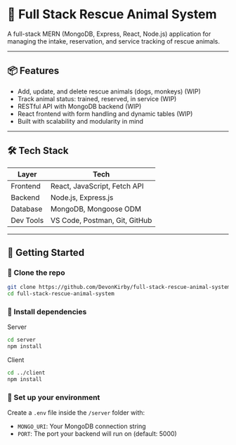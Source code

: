 # 🐾 Full Stack Rescue Animal System

A full-stack MERN (MongoDB, Express, React, Node.js) application for managing the intake, reservation, and service tracking of rescue animals.

---

## 📦 Features 

- Add, update, and delete rescue animals (dogs, monkeys) (WIP)
- Track animal status: trained, reserved, in service (WIP)
- RESTful API with MongoDB backend (WIP)
- React frontend with form handling and dynamic tables (WIP)
- Built with scalability and modularity in mind 

---

## 🛠️ Tech Stack

| Layer     | Tech                      |
|-----------|---------------------------|
| Frontend  | React, JavaScript, Fetch API |
| Backend   | Node.js, Express.js       |
| Database  | MongoDB, Mongoose ODM     |
| Dev Tools | VS Code, Postman, Git, GitHub |

---

## 🚀 Getting Started

### 📁 Clone the repo
```bash
git clone https://github.com/DevonKirby/full-stack-rescue-animal-system.git
cd full-stack-rescue-animal-system
```

### 🔧 Install dependencies

Server
```bash
cd server
npm install
```

Client
```bash
cd ../client
npm install
```

### 🌱 Set up your environment

Create a `.env` file inside the `/server` folder with:

- `MONGO_URI`: Your MongoDB connection string
- `PORT`: The port your backend will run on (default: 5000)